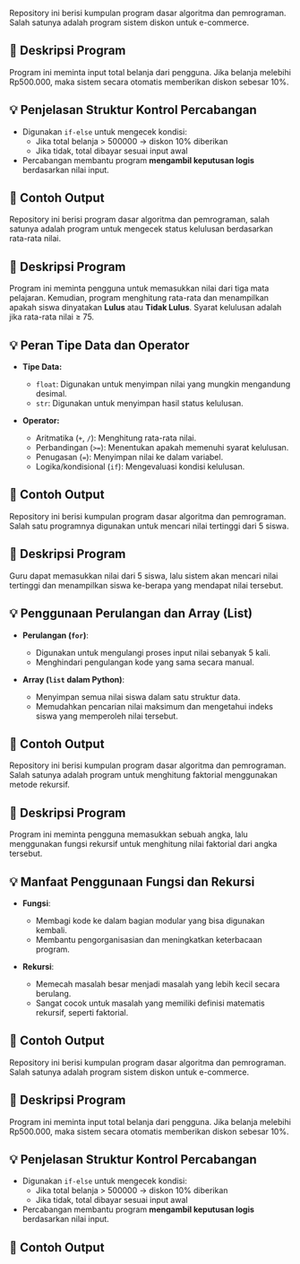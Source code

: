 Repository ini berisi kumpulan program dasar algoritma dan pemrograman. Salah satunya adalah program sistem diskon untuk e-commerce.

## 📌 Deskripsi Program

Program ini meminta input total belanja dari pengguna. Jika belanja melebihi Rp500.000, maka sistem secara otomatis memberikan diskon sebesar 10%.

## 💡 Penjelasan Struktur Kontrol Percabangan

- Digunakan `if-else` untuk mengecek kondisi:
  - Jika total belanja > 500000 → diskon 10% diberikan
  - Jika tidak, total dibayar sesuai input awal
- Percabangan membantu program **mengambil keputusan logis** berdasarkan nilai input.

## 🧾 Contoh Output

Repository ini berisi program dasar algoritma dan pemrograman, salah satunya adalah program untuk mengecek status kelulusan berdasarkan rata-rata nilai.

## 📌 Deskripsi Program

Program ini meminta pengguna untuk memasukkan nilai dari tiga mata pelajaran. Kemudian, program menghitung rata-rata dan menampilkan apakah siswa dinyatakan **Lulus** atau **Tidak Lulus**. Syarat kelulusan adalah jika rata-rata nilai ≥ 75.

## 💡 Peran Tipe Data dan Operator

- **Tipe Data:**
  - `float`: Digunakan untuk menyimpan nilai yang mungkin mengandung desimal.
  - `str`: Digunakan untuk menyimpan hasil status kelulusan.

- **Operator:**
  - Aritmatika (`+`, `/`): Menghitung rata-rata nilai.
  - Perbandingan (`>=`): Menentukan apakah memenuhi syarat kelulusan.
  - Penugasan (`=`): Menyimpan nilai ke dalam variabel.
  - Logika/kondisional (`if`): Mengevaluasi kondisi kelulusan.

## 🧾 Contoh Output

Repository ini berisi kumpulan program dasar algoritma dan pemrograman. Salah satu programnya digunakan untuk mencari nilai tertinggi dari 5 siswa.

## 📌 Deskripsi Program

Guru dapat memasukkan nilai dari 5 siswa, lalu sistem akan mencari nilai tertinggi dan menampilkan siswa ke-berapa yang mendapat nilai tersebut.

## 💡 Penggunaan Perulangan dan Array (List)

- **Perulangan (`for`)**:
  - Digunakan untuk mengulangi proses input nilai sebanyak 5 kali.
  - Menghindari pengulangan kode yang sama secara manual.

- **Array (`list` dalam Python)**:
  - Menyimpan semua nilai siswa dalam satu struktur data.
  - Memudahkan pencarian nilai maksimum dan mengetahui indeks siswa yang memperoleh nilai tersebut.

## 🧾 Contoh Output

Repository ini berisi kumpulan program dasar algoritma dan pemrograman. Salah satunya adalah program untuk menghitung faktorial menggunakan metode rekursif.

## 📌 Deskripsi Program

Program ini meminta pengguna memasukkan sebuah angka, lalu menggunakan fungsi rekursif untuk menghitung nilai faktorial dari angka tersebut.

## 💡 Manfaat Penggunaan Fungsi dan Rekursi

- **Fungsi**:
  - Membagi kode ke dalam bagian modular yang bisa digunakan kembali.
  - Membantu pengorganisasian dan meningkatkan keterbacaan program.

- **Rekursi**:
  - Memecah masalah besar menjadi masalah yang lebih kecil secara berulang.
  - Sangat cocok untuk masalah yang memiliki definisi matematis rekursif, seperti faktorial.

## 🧾 Contoh Output

Repository ini berisi kumpulan program dasar algoritma dan pemrograman. Salah satunya adalah program sistem diskon untuk e-commerce.

## 📌 Deskripsi Program

Program ini meminta input total belanja dari pengguna. Jika belanja melebihi Rp500.000, maka sistem secara otomatis memberikan diskon sebesar 10%.

## 💡 Penjelasan Struktur Kontrol Percabangan

- Digunakan `if-else` untuk mengecek kondisi:
  - Jika total belanja > 500000 → diskon 10% diberikan
  - Jika tidak, total dibayar sesuai input awal
- Percabangan membantu program **mengambil keputusan logis** berdasarkan nilai input.

## 🧾 Contoh Output
